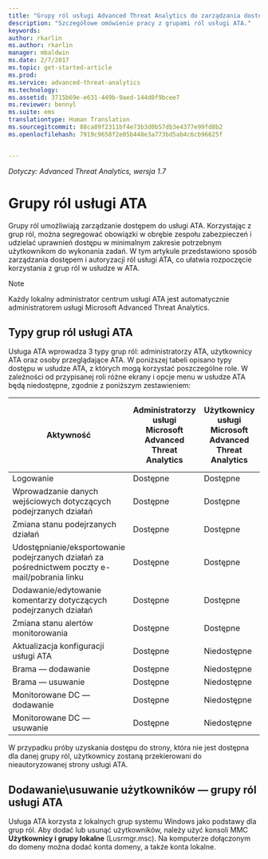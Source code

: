 ```yaml
---
title: "Grupy ról usługi Advanced Threat Analytics do zarządzania dostępem | Dokumentacja firmy Microsoft"
description: "Szczegółowe omówienie pracy z grupami ról usługi ATA."
keywords: 
author: rkarlin
ms.author: rkarlin
manager: mbaldwin
ms.date: 2/7/2017
ms.topic: get-started-article
ms.prod: 
ms.service: advanced-threat-analytics
ms.technology: 
ms.assetid: 3715b69e-e631-449b-9aed-144d0f9bcee7
ms.reviewer: bennyl
ms.suite: ems
translationtype: Human Translation
ms.sourcegitcommit: 88ca89f2311bf4e73b3d0b57db3e4377e99fd8b2
ms.openlocfilehash: 7919c9658f2e05b448e3a773bd5ab4c6cb96625f


---
```


*Dotyczy: Advanced Threat Analytics, wersja 1.7*




# <a name="ata-role-groups"></a>Grupy ról usługi ATA

Grupy ról umożliwiają zarządzanie dostępem do usługi ATA. Korzystając z grup ról, można segregować obowiązki w obrębie zespołu zabezpieczeń i udzielać uprawnień dostępu w minimalnym zakresie potrzebnym użytkownikom do wykonania zadań. W tym artykule przedstawiono sposób zarządzania dostępem i autoryzacji ról usługi ATA, co ułatwia rozpoczęcie korzystania z grup ról w usłudze w ATA.

> [!NOTE]
> Każdy lokalny administrator centrum usługi ATA jest automatycznie administratorem usługi Microsoft Advanced Threat Analytics.

## <a name="types-of-ata-role-groups"></a>Typy grup ról usługi ATA 

Usługa ATA wprowadza 3 typy grup ról: administratorzy ATA, użytkownicy ATA oraz osoby przeglądające ATA. W poniższej tabeli opisano typy dostępu w usłudze ATA, z których mogą korzystać poszczególne role. W zależności od przypisanej roli różne ekrany i opcje menu w usłudze ATA będą niedostępne, zgodnie z poniższym zestawieniem:

|Aktywność |Administratorzy usługi Microsoft Advanced Threat Analytics|Użytkownicy usługi Microsoft Advanced Threat Analytics|Osoby przeglądające usługę Microsoft Advanced Threat Analytics|
|----|----|----|----|
|Logowanie|Dostępne|Dostępne|Dostępne|
|Wprowadzanie danych wejściowych dotyczących podejrzanych działań|Dostępne|Dostępne|Niedostępne|
|Zmiana stanu podejrzanych działań|Dostępne|Dostępne|Niedostępne|
|Udostępnianie/eksportowanie podejrzanych działań za pośrednictwem poczty e-mail/pobrania linku|Dostępne|Dostępne|Niedostępne|
|Dodawanie/edytowanie komentarzy dotyczących podejrzanych działań|Dostępne|Dostępne|Niedostępne|
|Zmiana stanu alertów monitorowania|Dostępne|Dostępne|Niedostępne|
|Aktualizacja konfiguracji usługi ATA|Dostępne|Niedostępne|Niedostępne|
|Brama — dodawanie|Dostępne|Niedostępne|Niedostępne|
|Brama — usuwanie |Dostępne|Niedostępne|Niedostępne|
|Monitorowane DC — dodawanie |Dostępne|Niedostępne|Niedostępne|
|Monitorowane DC — usuwanie|Dostępne|Niedostępne|Niedostępne|

W przypadku próby uzyskania dostępu do strony, która nie jest dostępna dla danej grupy ról, użytkownicy zostaną przekierowani do nieautoryzowanej strony usługi ATA. 

## <a name="add--remove-users---ata-role-groups"></a>Dodawanie\usuwanie użytkowników — grupy ról usługi ATA 

Usługa ATA korzysta z lokalnych grup systemu Windows jako podstawy dla grup ról. Aby dodać lub usunąć użytkowników, należy użyć konsoli MMC **Użytkownicy i grupy lokalne** (Lusrmgr.msc). Na komputerze dołączonym do domeny można dodać konta domeny, a także konta lokalne. 




<!--HONumber=Feb17_HO1-->


